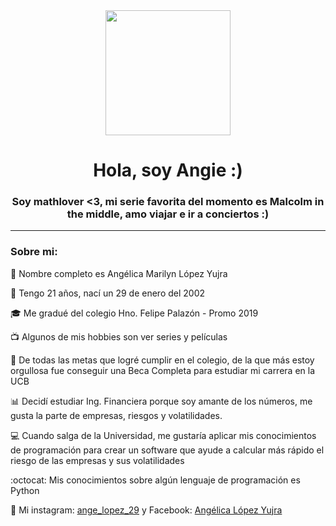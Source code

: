 <div id="header" align="center">
 <img src="https://media.giphy.com/media/3o7btPCcdNniyf0ArS/giphy.gif" width="200" />
  <h1 align="center">Hola, soy Angie :)</h1>
  <h3 align="center">Soy mathlover <3, mi serie favorita del momento es Malcolm in the middle, amo viajar e ir a conciertos :)
  </h3> 
</div>

---

### Sobre mi:

:raising_hand: Nombre completo es Angélica Marilyn López Yujra

:woman: Tengo 21 años, nací un 29 de enero del 2002

:mortar_board: Me gradué del colegio Hno. Felipe Palazón - Promo 2019

:tv: Algunos de mis hobbies son ver series y películas

:100: De todas las metas que logré cumplir en el colegio, de la que más estoy orgullosa fue conseguir una Beca Completa para estudiar mi carrera en la UCB 

:bar_chart: Decidí estudiar Ing. Financiera porque soy amante de los números, me gusta la parte de empresas, riesgos y volatilidades.

:computer: Cuando salga de la Universidad, me gustaría aplicar mis conocimientos de programación para crear un software que ayude a calcular más rápido el riesgo de las empresas y sus volatilidades

:octocat: Mis conocimientos sobre algún lenguaje de programación es Python
  
:iphone: Mi instagram: [ange_lopez_29](https://instagram.com/ange_lopez_29?igshid=ZDdkNTZiNTM=) y Facebook: [Angélica López Yujra](https://www.facebook.com/angelica.lopezyujra?mibextid=ZbWKwL)
  
